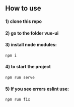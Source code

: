 ## How to use 
#### 1) clone this repo
#### 2) go to the folder vue-ui
#### 3) install node modules: 
```
npm i
```
#### 4) to start the project
```
npm run serve
```
#### 5) If you see errors eslint use:
```
npm run fix
```

